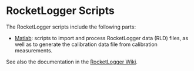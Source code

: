 RocketLogger Scripts
====================

The RocketLogger scripts include the following parts:
* [Matlab](matlab): scripts to import and process RocketLogger data (RLD) files, as well as to generate the calibration data file from calibration measurements.

See also the documentation in the [RocketLogger Wiki](https://gitlab.ethz.ch/tec/public/rocketlogger/wikis/).
